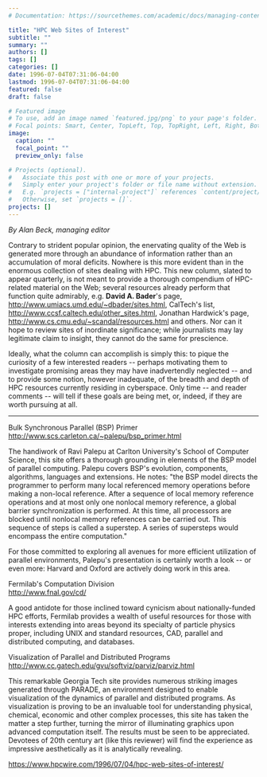 ```yaml
---
# Documentation: https://sourcethemes.com/academic/docs/managing-content/

title: "HPC Web Sites of Interest"
subtitle: ""
summary: ""
authors: []
tags: []
categories: []
date: 1996-07-04T07:31:06-04:00
lastmod: 1996-07-04T07:31:06-04:00
featured: false
draft: false

# Featured image
# To use, add an image named `featured.jpg/png` to your page's folder.
# Focal points: Smart, Center, TopLeft, Top, TopRight, Left, Right, BottomLeft, Bottom, BottomRight.
image:
  caption: ""
  focal_point: ""
  preview_only: false

# Projects (optional).
#   Associate this post with one or more of your projects.
#   Simply enter your project's folder or file name without extension.
#   E.g. `projects = ["internal-project"]` references `content/project/deep-learning/index.md`.
#   Otherwise, set `projects = []`.
projects: []
---
```


*By Alan Beck, managing editor*

  Contrary to strident popular opinion, the enervating quality of the Web is
generated more through an abundance of information rather than an
accumulation of moral deficits. Nowhere is this more evident than in the
enormous collection of sites dealing with HPC. This new column, slated to
appear quarterly, is not meant to provide a thorough compendium of
HPC-related material on the Web; several resources already perform that
function quite admirably, e.g. **David A. Bader**'s page,
http://www.umiacs.umd.edu/~dbader/sites.html, CalTech's list,
http://www.ccsf.caltech.edu/other_sites.html, Jonathan Hardwick's page,
http://www.cs.cmu.edu/~scandal/resources.html and others. Nor can it hope to
review sites of inordinate significance; while journalists may lay legitimate
claim to insight, they cannot do the same for prescience.

  Ideally, what the column can accomplish is simply this: to pique the
curiosity of a few interested readers -- perhaps motivating them to
investigate promising areas they may have inadvertendly neglected -- and to
provide some notion, however inadequate, of the breadth and depth of HPC
resources currently residing in cyberspace. Only time -- and reader comments
-- will tell if these goals are being met, or, indeed, if they are worth
pursuing at all.

---

Bulk Synchronous Parallel (BSP) Primer   
  http://www.scs.carleton.ca/~palepu/bsp_primer.html

  The handiwork of Ravi Palepu at Carlton University's School of Computer
Science, this site offers a thorough grounding in elements of the BSP model
of parallel computing. Palepu covers BSP's evolution, components, algorithms,
languages and extensions. He notes: "the BSP model directs the programmer to
perform many local referenced memory operations before making a non-local
reference. After a sequence of local memory reference operations and at most
only one nonlocal memory reference, a global barrier synchronization is
performed. At this time, all processors are blocked until nonlocal memory
references can be carried out. This sequence of steps is called a superstep.
A series of supersteps would encompass the entire computation."

  For those committed to exploring all avenues for more efficient utilization
of parallel environments, Palepu's presentation is certainly worth a look --
or even more: Harvard and Oxford are actively doing work in this area.

Fermilab's Computation Division   
  http://www.fnal.gov/cd/

  A good antidote for those inclined toward cynicism about nationally-funded
HPC efforts, Fermilab provides a wealth of useful resources for those with
interests extending into areas beyond its specialty of particle physics
proper, including UNIX and standard resources, CAD, parallel and distributed
computing, and databases.

Visualization of Parallel and Distributed Programs   
  http://www.cc.gatech.edu/gvu/softviz/parviz/parviz.html

  This remarkable Georgia Tech site provides numerous striking images
generated through PARADE, an environment designed to enable visualization of
the dynamics of parallel and distributed programs. As visualization is
proving to be an invaluable tool for understanding physical, chemical,
economic and other complex processes, this site has taken the matter a step
further, turning the mirror of illuminating graphics upon advanced
computation itself. The results must be seen to be appreciated. Devotees of
20th century art (like this reviewer) will find the experience as impressive
aesthetically as it is analytically revealing.

https://www.hpcwire.com/1996/07/04/hpc-web-sites-of-interest/
